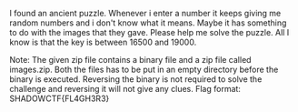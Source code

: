 I found an ancient puzzle.
Whenever i enter a number it keeps giving me random numbers and i don't know what it means. Maybe it has something to do with the images that they gave. Please help me solve the puzzle.
All I know is that the key is between 16500 and 19000.

Note: The given zip file contains a binary file and a zip file called images.zip. Both the files has to be put in an empty directory before the binary is executed. Reversing the binary is not required to solve the challenge and reversing it will not give any clues.
Flag format: SHADOWCTF{FL4GH3R3}